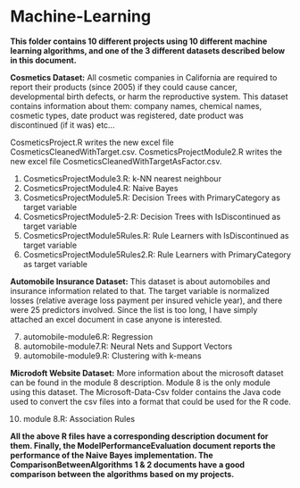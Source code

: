 # Machine-Learning

**This folder contains 10 different projects using 10 different machine learning algorithms, and one of the 3 different datasets described below in this document.**

**Cosmetics Dataset:**
All cosmetic companies in California are required to report their products (since 2005) if they could cause cancer, developmental birth defects, or harm the reproductive system. This dataset contains information about them: company names, chemical names, cosmetic types, date product was registered, date product was discontinued (if it was) etc...

CosmeticsProject.R writes the new excel file CosmeticsCleanedWithTarget.csv.
CosmeticsProjectModule2.R writes the new excel file CosmeticsCleanedWithTargetAsFactor.csv.

1. CosmeticsProjectModule3.R: k-NN nearest neighbour
2. CosmeticsProjectModule4.R: Naive Bayes
3. CosmeticsProjectModule5.R: Decision Trees with PrimaryCategory as target variable
4. CosmeticsProjectModule5-2.R: Decision Trees with IsDiscontinued as target variable
5. CosmeticsProjectModule5Rules.R: Rule Learners with IsDiscontinued as target variable
6. CosmeticsProjectModule5Rules2.R: Rule Learners with PrimaryCategory as target variable

**Automobile Insurance Dataset:**
This dataset is about automobiles and insurance information related to that. The target variable is normalized losses (relative average loss payment per insured vehicle year), and there were 25 predictors involved. Since the list is too long, I have simply attached an excel document in case anyone is interested. 

7. automobile-module6.R: Regression
8. automobile-module7.R: Neural Nets and Support Vectors
9. automobile-module9.R: Clustering with k-means

**Microdoft Website Dataset:**
More information about the microsoft dataset can be found in the module 8 description. Module 8 is the only module using this dataset. The Microsoft-Data-Csv folder contains the Java code used to convert the csv files into a format that could be used for the R code.

10. module 8.R: Association Rules

**All the above R files have a corresponding description document for them.
Finally, the ModelPerformanceEvaluation document reports the performance of the Naive Bayes implementation.
The ComparisonBetweenAlgorithms 1 & 2 documents have a good comparison between the algorithms based on my projects.**
